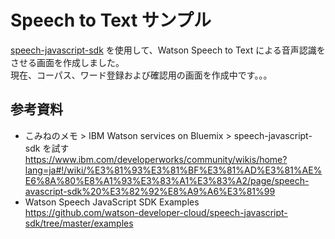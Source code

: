 # Speech to Text サンプル
[speech-javascript-sdk](https://github.com/watson-developer-cloud/speech-javascript-sdk/releases) を使用して、Watson Speech to Text による音声認識をさせる画面を作成しました。  
現在、コーパス、ワード登録および確認用の画面を作成中です。。。


## 参考資料  
* こみねのメモ >‎ IBM Watson services on Bluemix >‎ speech-javascript-sdk を試す  
https://www.ibm.com/developerworks/community/wikis/home?lang=ja#!/wiki/%E3%81%93%E3%81%BF%E3%81%AD%E3%81%AE%E6%8A%80%E8%A1%93%E3%83%A1%E3%83%A2/page/speech-avascript-sdk%20%E3%82%92%E8%A9%A6%E3%81%99
* Watson Speech JavaScript SDK Examples  
https://github.com/watson-developer-cloud/speech-javascript-sdk/tree/master/examples